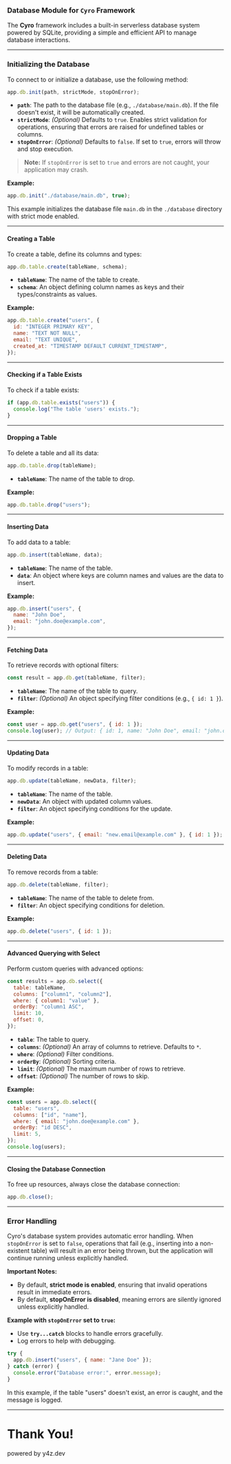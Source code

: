 ### Database Module for `Cyro` Framework

The **Cyro** framework includes a built-in serverless database system powered by SQLite, providing a simple and efficient API to manage database interactions.

---

### Initializing the Database

To connect to or initialize a database, use the following method:

```javascript
app.db.init(path, strictMode, stopOnError);
```

- **`path`**: The path to the database file (e.g., `./database/main.db`). If the file doesn't exist, it will be automatically created.
- **`strictMode`**: _(Optional)_ Defaults to `true`. Enables strict validation for operations, ensuring that errors are raised for undefined tables or columns.
- **`stopOnError`**: _(Optional)_ Defaults to `false`. If set to `true`, errors will throw and stop execution.

> **Note:** If `stopOnError` is set to `true` and errors are not caught, your application may crash.

**Example:**

```javascript
app.db.init("./database/main.db", true);
```

This example initializes the database file `main.db` in the `./database` directory with strict mode enabled.

---

#### Creating a Table

To create a table, define its columns and types:

```javascript
app.db.table.create(tableName, schema);
```

- **`tableName`**: The name of the table to create.
- **`schema`**: An object defining column names as keys and their types/constraints as values.

**Example:**

```javascript
app.db.table.create("users", {
  id: "INTEGER PRIMARY KEY",
  name: "TEXT NOT NULL",
  email: "TEXT UNIQUE",
  created_at: "TIMESTAMP DEFAULT CURRENT_TIMESTAMP",
});
```

---

#### Checking if a Table Exists

To check if a table exists:

```javascript
if (app.db.table.exists("users")) {
  console.log("The table 'users' exists.");
}
```

---

#### Dropping a Table

To delete a table and all its data:

```javascript
app.db.table.drop(tableName);
```

- **`tableName`**: The name of the table to drop.

**Example:**

```javascript
app.db.table.drop("users");
```

---

#### Inserting Data

To add data to a table:

```javascript
app.db.insert(tableName, data);
```

- **`tableName`**: The name of the table.
- **`data`**: An object where keys are column names and values are the data to insert.

**Example:**

```javascript
app.db.insert("users", {
  name: "John Doe",
  email: "john.doe@example.com",
});
```

---

#### Fetching Data

To retrieve records with optional filters:

```javascript
const result = app.db.get(tableName, filter);
```

- **`tableName`**: The name of the table to query.
- **`filter`**: _(Optional)_ An object specifying filter conditions (e.g., `{ id: 1 }`).

**Example:**

```javascript
const user = app.db.get("users", { id: 1 });
console.log(user); // Output: { id: 1, name: "John Doe", email: "john.doe@example.com", created_at: "..." }
```

---

#### Updating Data

To modify records in a table:

```javascript
app.db.update(tableName, newData, filter);
```

- **`tableName`**: The name of the table.
- **`newData`**: An object with updated column values.
- **`filter`**: An object specifying conditions for the update.

**Example:**

```javascript
app.db.update("users", { email: "new.email@example.com" }, { id: 1 });
```

---

#### Deleting Data

To remove records from a table:

```javascript
app.db.delete(tableName, filter);
```

- **`tableName`**: The name of the table to delete from.
- **`filter`**: An object specifying conditions for deletion.

**Example:**

```javascript
app.db.delete("users", { id: 1 });
```

---

#### Advanced Querying with Select

Perform custom queries with advanced options:

```javascript
const results = app.db.select({
  table: tableName,
  columns: ["column1", "column2"],
  where: { column1: "value" },
  orderBy: "column1 ASC",
  limit: 10,
  offset: 0,
});
```

- **`table`**: The table to query.
- **`columns`**: _(Optional)_ An array of columns to retrieve. Defaults to `*`.
- **`where`**: _(Optional)_ Filter conditions.
- **`orderBy`**: _(Optional)_ Sorting criteria.
- **`limit`**: _(Optional)_ The maximum number of rows to retrieve.
- **`offset`**: _(Optional)_ The number of rows to skip.

**Example:**

```javascript
const users = app.db.select({
  table: "users",
  columns: ["id", "name"],
  where: { email: "john.doe@example.com" },
  orderBy: "id DESC",
  limit: 5,
});
console.log(users);
```

---

#### Closing the Database Connection

To free up resources, always close the database connection:

```javascript
app.db.close();
```

---

### Error Handling

Cyro's database system provides automatic error handling. When `stopOnError` is set to `false`, operations that fail (e.g., inserting into a non-existent table) will result in an error being thrown, but the application will continue running unless explicitly handled.

**Important Notes:**

- By default, **strict mode is enabled**, ensuring that invalid operations result in immediate errors.
- By default, **stopOnError is disabled**, meaning errors are silently ignored unless explicitly handled.

**Example with `stopOnError` set to `true`:**

- Use **`try...catch`** blocks to handle errors gracefully.
- Log errors to help with debugging.

```javascript
try {
  app.db.insert("users", { name: "Jane Doe" });
} catch (error) {
  console.error("Database error:", error.message);
}
```

In this example, if the table "users" doesn't exist, an error is caught, and the message is logged.

---

# Thank You!

powered by y4z.dev
